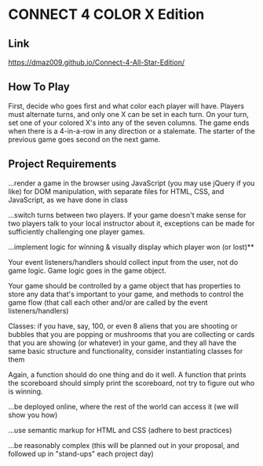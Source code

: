 # CONNECT 4 COLOR X Edition

## Link

https://dmaz009.github.io/Connect-4-All-Star-Edition/

## How To Play

First, decide who goes first and what color each player will have.
Players must alternate turns, and only one X can be set in each turn.
On your turn, set one of your colored X's into any of the seven columns.
The game ends when there is a 4-in-a-row in any direction or a stalemate.
The starter of the previous game goes second on the next game.

## Project Requirements

...render a game in the browser using JavaScript (you may use jQuery if you like) for DOM manipulation, with separate files for HTML, CSS, and JavaScript, as we have done in class

...switch turns between two players. If your game doesn't make sense for two players talk to your local instructor about it, exceptions can be made for sufficiently challenging one player games.

...implement logic for winning & visually display which player won (or lost)**

Your event listeners/handlers should collect input from the user, not do game logic. Game logic goes in the game object.

Your game should be controlled by a game object that has properties to store any data that's important to your game, and methods to control the game flow (that call each other and/or are called by the event listeners/handlers)

Classes: if you have, say, 100, or even 8 aliens that you are shooting or bubbles that you are popping or mushrooms that you are collecting or cards that you are showing (or whatever) in your game, and they all have the same basic structure and functionality, consider instantiating classes for them

Again, a function should do one thing and do it well. A function that prints the scoreboard should simply print the scoreboard, not try to figure out who is winning.

...be deployed online, where the rest of the world can access it (we will show you how)

...use semantic markup for HTML and CSS (adhere to best practices)

...be reasonably complex (this will be planned out in your proposal, and followed up in "stand-ups" each project day)
